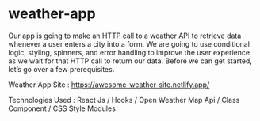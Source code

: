 # weather-app
Our app is going to make an HTTP call to a weather API to retrieve data whenever a user enters a city into a form. We are going to use conditional logic, styling, spinners, and error handling to improve the user experience as we wait for that HTTP call to return our data. Before we can get started, let’s go over a few prerequisites.

Weather App Site : https://awesome-weather-site.netlify.app/

Technologies Used :
React Js / Hooks / Open Weather Map Api / Class Component / CSS Style Modules
